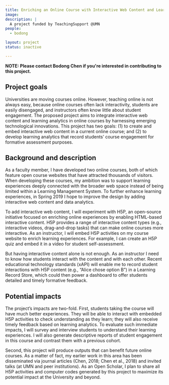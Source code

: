 ```yaml
---
title: Enriching an Online Course with Interactive Web Content and Learning Analytics
image:
description: |
  A project funded by TeachingSupport @UMN
people:
  - bodong

layout: project
status: inactive

---
```


**NOTE: Please contact Bodong Chen if you're interested in contributing to this project.**

## Project goals

Universities are moving courses online. However, teaching online is not always easy, because online courses often lack interactivity, students are easily disengaged, and instructors often know little about student engagement. The proposed project aims to integrate interactive web content and learning analytics in online courses by harnessing emerging technological innovations. This project has two goals: (1) to create and embed interactive web content in a current online course; and (2) to develop learning analytics that record students’ course engagement for formative assessment purposes. 

## Background and description

As a faculty member, I have developed two online courses, both of which feature open course websites that have attracted thousands of visitors. When developing these courses, my ambition was to support learning experiences deeply connected with the broader web space instead of being limited within a Learning Management System. To further enhance learning experiences, in Spring 2019 I hope to improve the design by adding interactive web content and data analytics.

To add interactive web content, I will experiment with H5P, an open-source initiative focused on enriching online experiences by enabling HTML-based interactive content. H5P provides a range of interactive content types (e.g., interactive videos, drag-and-drop tasks) that can make online courses more interactive. As an instructor, I will embed H5P activities on my course website to enrich learning experiences. For example, I can create an H5P quiz and embed it in a video for student self-assessment. 

But having interactive content alone is not enough. As an instructor I need to know how students interact with the content and with each other. Recent educational technology standards (xAPI) will enable me to record student interactions with H5P content (e.g., “Alice chose option B”) in a Learning Record Store, which could then power a dashboard to offer students detailed and timely formative feedback. 

## Potential impacts

The project’s impacts are two-fold. First, students taking the course will have much better experiences. They will be able to interact with embedded H5P activities to check understanding as they learn; they will also receive timely feedback based on learning analytics.  To evaluate such immediate impacts, I will survey and interview students to understand their learning experiences. I will also generate descriptive reports of student engagement in this course and contrast them with a previous cohort.

Second, this project will produce outputs that can benefit future online courses. As a matter of fact, my earlier work in this area has been disseminated via journal articles (Chen, 2018; Chen et al., 2018) and invited talks (at UMN and peer institutions). As an Open Scholar, I plan to share all H5P activities and computer codes generated by this project to maximize its potential impact at the University and beyond.